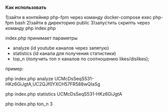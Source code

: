 **Как использовать**

1)зайти в контейнер php-fpm через команду  docker-compose exec php-fpm bash
2)зайти в директорию public
3)запустить скрипть через команду php index.php

index.php принимает параметры

- analyze (id youtube каналов через запятую)
- statistics (id канала для получения статистики)
- top_n (получить топ n каналов по соотношению likes/dislikes);

пример:

php index.php analyze UCMcDsSeqS531-HKz6GiJgtA,UC2QJf0YXCH57FR588wQIaSg

php index.php statistics UCMcDsSeqS531-HKz6GiJgtA

php index.php ton_n 3
